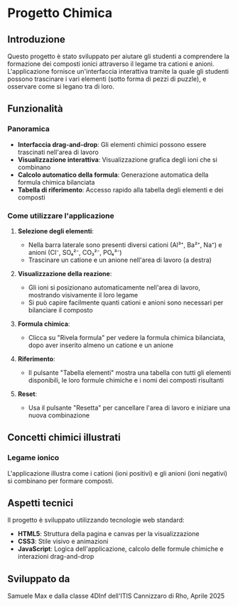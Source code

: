 # Progetto Chimica

## Introduzione
Questo progetto è stato sviluppato per aiutare gli studenti a comprendere la formazione dei composti ionici attraverso il legame tra cationi e anioni. L'applicazione fornisce un'interfaccia interattiva tramite la quale gli studenti possono trascinare i vari elementi (sotto forma di pezzi di puzzle), e osservare come si legano tra di loro.

## Funzionalità

### Panoramica
- **Interfaccia drag-and-drop**: Gli elementi chimici possono essere trascinati nell'area di lavoro
- **Visualizzazione interattiva**: Visualizzazione grafica degli ioni che si combinano
- **Calcolo automatico della formula**: Generazione automatica della formula chimica bilanciata
- **Tabella di riferimento**: Accesso rapido alla tabella degli elementi e dei composti

### Come utilizzare l'applicazione

1. **Selezione degli elementi**:
   - Nella barra laterale sono presenti diversi cationi (Al³⁺, Ba²⁺, Na⁺) e anioni (Cl⁻, SO₄²⁻, CO₃²⁻, PO₄³⁻)
   - Trascinare un catione e un anione nell'area di lavoro (a destra)

2. **Visualizzazione della reazione**:
   - Gli ioni si posizionano automaticamente nell'area di lavoro, mostrando visivamente il loro legame
   - Si può capire facilmente quanti cationi e anioni sono necessari per bilanciare il composto

3. **Formula chimica**:
   - Clicca su "Rivela formula" per vedere la formula chimica bilanciata, dopo aver inserito almeno un catione e un anione

4. **Riferimento**:
   - Il pulsante "Tabella elementi" mostra una tabella con tutti gli elementi disponibili, le loro formule chimiche e i nomi dei composti risultanti

5. **Reset**:
   - Usa il pulsante "Resetta" per cancellare l'area di lavoro e iniziare una nuova combinazione

## Concetti chimici illustrati

### Legame ionico
L'applicazione illustra come i cationi (ioni positivi) e gli anioni (ioni negativi) si combinano per formare composti.

## Aspetti tecnici

Il progetto è sviluppato utilizzando tecnologie web standard:
- **HTML5**: Struttura della pagina e canvas per la visualizzazione
- **CSS3**: Stile visivo e animazioni
- **JavaScript**: Logica dell'applicazione, calcolo delle formule chimiche e interazioni drag-and-drop

## Sviluppato da
Samuele Max e dalla classe 4DInf dell'ITIS Cannizzaro di Rho, Aprile 2025
